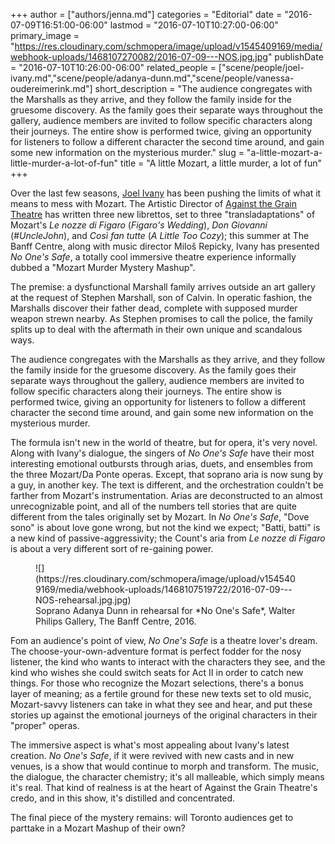 +++
author = ["authors/jenna.md"]
categories = "Editorial"
date = "2016-07-09T16:51:00-06:00"
lastmod = "2016-07-10T10:27:00-06:00"
primary_image = "https://res.cloudinary.com/schmopera/image/upload/v1545409169/media/webhook-uploads/1468107270082/2016-07-09---NOS.jpg.jpg"
publishDate = "2016-07-10T10:26:00-06:00"
related_people = ["scene/people/joel-ivany.md","scene/people/adanya-dunn.md","scene/people/vanessa-oudereimerink.md"]
short_description = "The audience congregates with the Marshalls as they arrive, and they follow the family inside for the gruesome discovery. As the family goes their separate ways throughout the gallery, audience members are invited to follow specific characters along their journeys. The entire show is performed twice, giving an opportunity for listeners to follow a different character the second time around, and gain some new information on the mysterious murder."
slug = "a-little-mozart-a-little-murder-a-lot-of-fun"
title = "A little Mozart, a little murder, a lot of fun"
+++

Over the last few seasons, [Joel Ivany](/scene/people/joel-ivany/) has been pushing the limits of what it means to mess with Mozart. The Artistic Director of [Against the Grain Theatre](/scene/companies/against-the-grain-theatre/) has written three new librettos, set to three "transladaptations" of Mozart's *Le nozze di Figaro* (*Figaro's Wedding*), *Don Giovanni* (*#UncleJohn*), and *Così fan tutte* (*A Little Too Cozy*); this summer at The Banff Centre, along with music director Miloš Repicky, Ivany has presented *No One's Safe*, a totally cool immersive theatre experience informally dubbed a "Mozart Murder Mystery Mashup".

The premise: a dysfunctional Marshall family arrives outside an art gallery at the request of Stephen Marshall, son of Calvin. In operatic fashion, the Marshalls discover their father dead, complete with supposed murder weapon strewn nearby. As Stephen promises to call the police, the family splits up to deal with the aftermath in their own unique and scandalous ways. 

The audience congregates with the Marshalls as they arrive, and they follow the family inside for the gruesome discovery. As the family goes their separate ways throughout the gallery, audience members are invited to follow specific characters along their journeys. The entire show is performed twice, giving an opportunity for listeners to follow a different character the second time around, and gain some new information on the mysterious murder.

The formula isn't new in the world of theatre, but for opera, it's very novel. Along with Ivany's dialogue, the singers of *No One's Safe* have their most interesting emotional outbursts through arias, duets, and ensembles from the three Mozart/Da Ponte operas. Except, that soprano aria is now sung by a guy, in another key. The text is different, and the orchestration couldn't be farther from Mozart's instrumentation. Arias are deconstructed to an almost unrecognizable point, and all of the numbers tell stories that are quite different from the tales originally set by Mozart. In *No One's Safe*, "Dove sono" is about love gone wrong, but not the kind we expect; "Batti, batti" is a new kind of passive-aggressivity; the Count's aria from *Le nozze di Figaro* is about a very different sort of re-gaining power.

<figure data-type="image">
![](https://res.cloudinary.com/schmopera/image/upload/v1545409169/media/webhook-uploads/1468107519722/2016-07-09---NOS-rehearsal.jpg.jpg)
<figcaption>Soprano Adanya Dunn in rehearsal for *No One's Safe*, Walter Philips Gallery, The Banff Centre, 2016.</figcaption></figure>

Fom an audience's point of view, *No One's Safe* is a theatre lover's dream. The choose-your-own-adventure format is perfect fodder for the nosy listener, the kind who wants to interact with the characters they see, and the kind who wishes she could switch seats for Act II in order to catch new things. For those who recognize the Mozart selections, there's a bonus layer of meaning; as a fertile ground for these new texts set to old music, Mozart-savvy listeners can take in what they see and hear, and put these stories up against the emotional journeys of the original characters in their "proper" operas.

The immersive aspect is what's most appealing about Ivany's latest creation. *No One's Safe*, if it were revived with new casts and in new venues, is a show that would continue to morph and transform. The music, the dialogue, the character chemistry; it's all malleable, which simply means it's real. That kind of realness is at the heart of Against the Grain Theatre's credo, and in this show, it's distilled and concentrated. 

The final piece of the mystery remains: will Toronto audiences get to parttake in a Mozart Mashup of their own?
